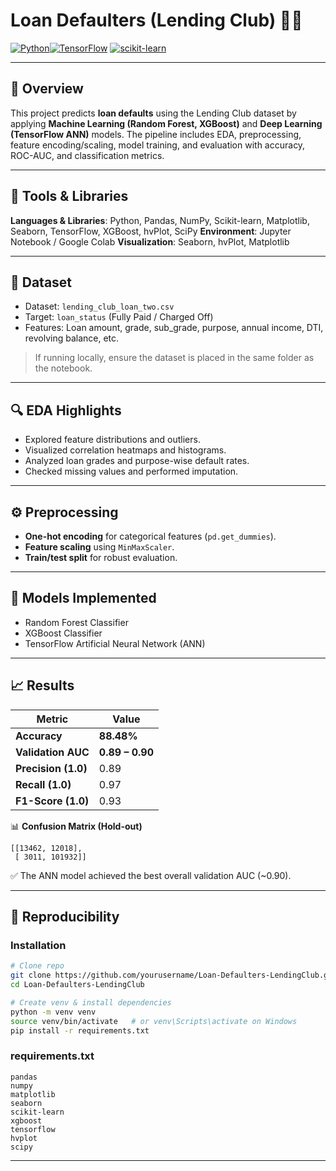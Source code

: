# Loan Defaulters (Lending Club) 🏦💸

[![Python](https://img.shields.io/badge/Python-3.8%2B-blue.svg)](https://www.python.org/)[![TensorFlow](https://img.shields.io/badge/TensorFlow-2.x-orange.svg)](https://www.tensorflow.org/) [![scikit-learn](https://img.shields.io/badge/scikit--learn-1.x-yellow.svg)](https://scikit-learn.org/stable/)

---

## 📘 Overview

This project predicts **loan defaults** using the Lending Club dataset by applying **Machine Learning (Random Forest, XGBoost)** and **Deep Learning (TensorFlow ANN)** models. The pipeline includes EDA, preprocessing, feature encoding/scaling, model training, and evaluation with accuracy, ROC-AUC, and classification metrics.

---

## 🧰 Tools & Libraries

**Languages & Libraries**: Python, Pandas, NumPy, Scikit-learn, Matplotlib, Seaborn, TensorFlow, XGBoost, hvPlot, SciPy
**Environment**: Jupyter Notebook / Google Colab
**Visualization**: Seaborn, hvPlot, Matplotlib

---

## 📂 Dataset

* Dataset: `lending_club_loan_two.csv`
* Target: `loan_status` (Fully Paid / Charged Off)
* Features: Loan amount, grade, sub_grade, purpose, annual income, DTI, revolving balance, etc.

> If running locally, ensure the dataset is placed in the same folder as the notebook.

---

## 🔍 EDA Highlights

* Explored feature distributions and outliers.
* Visualized correlation heatmaps and histograms.
* Analyzed loan grades and purpose-wise default rates.
* Checked missing values and performed imputation.

---

## ⚙️ Preprocessing

* **One-hot encoding** for categorical features (`pd.get_dummies`).
* **Feature scaling** using `MinMaxScaler`.
* **Train/test split** for robust evaluation.

---

## 🤖 Models Implemented

* Random Forest Classifier
* XGBoost Classifier
* TensorFlow Artificial Neural Network (ANN)

---

## 📈 Results

| Metric              | Value           |
| ------------------- | --------------- |
| **Accuracy**        | **88.48%**      |
| **Validation AUC**  | **0.89 – 0.90** |
| **Precision (1.0)** | 0.89            |
| **Recall (1.0)**    | 0.97            |
| **F1-Score (1.0)**  | 0.93            |

📊 **Confusion Matrix (Hold-out)**

```
[[13462, 12018],
 [ 3011, 101932]]
```

✅ The ANN model achieved the best overall validation AUC (~0.90).

---

## 🚀 Reproducibility

### Installation

```bash
# Clone repo
git clone https://github.com/yourusername/Loan-Defaulters-LendingClub.git
cd Loan-Defaulters-LendingClub

# Create venv & install dependencies
python -m venv venv
source venv/bin/activate   # or venv\Scripts\activate on Windows
pip install -r requirements.txt
```

### requirements.txt

```
pandas
numpy
matplotlib
seaborn
scikit-learn
xgboost
tensorflow
hvplot
scipy
```

---
